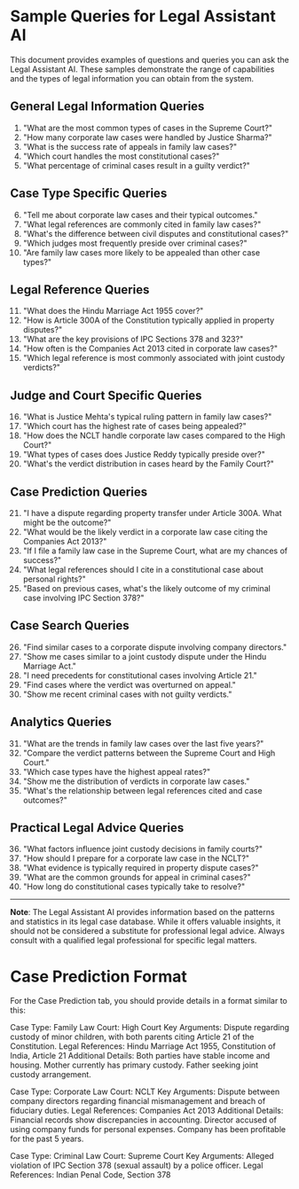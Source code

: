 # Sample Queries for Legal Assistant AI

This document provides examples of questions and queries you can ask the Legal Assistant AI. These samples demonstrate the range of capabilities and the types of legal information you can obtain from the system.

## General Legal Information Queries

1. "What are the most common types of cases in the Supreme Court?"
2. "How many corporate law cases were handled by Justice Sharma?"
3. "What is the success rate of appeals in family law cases?"
4. "Which court handles the most constitutional cases?"
5. "What percentage of criminal cases result in a guilty verdict?"

## Case Type Specific Queries

6. "Tell me about corporate law cases and their typical outcomes."
7. "What legal references are commonly cited in family law cases?"
8. "What's the difference between civil disputes and constitutional cases?"
9. "Which judges most frequently preside over criminal cases?"
10. "Are family law cases more likely to be appealed than other case types?"

## Legal Reference Queries

11. "What does the Hindu Marriage Act 1955 cover?"
12. "How is Article 300A of the Constitution typically applied in property disputes?"
13. "What are the key provisions of IPC Sections 378 and 323?"
14. "How often is the Companies Act 2013 cited in corporate law cases?"
15. "Which legal reference is most commonly associated with joint custody verdicts?"

## Judge and Court Specific Queries

16. "What is Justice Mehta's typical ruling pattern in family law cases?"
17. "Which court has the highest rate of cases being appealed?"
18. "How does the NCLT handle corporate law cases compared to the High Court?"
19. "What types of cases does Justice Reddy typically preside over?"
20. "What's the verdict distribution in cases heard by the Family Court?"

## Case Prediction Queries

21. "I have a dispute regarding property transfer under Article 300A. What might be the outcome?"
22. "What would be the likely verdict in a corporate law case citing the Companies Act 2013?"
23. "If I file a family law case in the Supreme Court, what are my chances of success?"
24. "What legal references should I cite in a constitutional case about personal rights?"
25. "Based on previous cases, what's the likely outcome of my criminal case involving IPC Section 378?"

## Case Search Queries

26. "Find similar cases to a corporate dispute involving company directors."
27. "Show me cases similar to a joint custody dispute under the Hindu Marriage Act."
28. "I need precedents for constitutional cases involving Article 21."
29. "Find cases where the verdict was overturned on appeal."
30. "Show me recent criminal cases with not guilty verdicts."

## Analytics Queries

31. "What are the trends in family law cases over the last five years?"
32. "Compare the verdict patterns between the Supreme Court and High Court."
33. "Which case types have the highest appeal rates?"
34. "Show me the distribution of verdicts in corporate law cases."
35. "What's the relationship between legal references cited and case outcomes?"

## Practical Legal Advice Queries

36. "What factors influence joint custody decisions in family courts?"
37. "How should I prepare for a corporate law case in the NCLT?"
38. "What evidence is typically required in property dispute cases?"
39. "What are the common grounds for appeal in criminal cases?"
40. "How long do constitutional cases typically take to resolve?"

---

**Note**: The Legal Assistant AI provides information based on the patterns and statistics in its legal case database. While it offers valuable insights, it should not be considered a substitute for professional legal advice. Always consult with a qualified legal professional for specific legal matters. 


# Case Prediction Format
For the Case Prediction tab, you should provide details in a format similar to this:

Case Type: Family Law
Court: High Court
Key Arguments: Dispute regarding custody of minor children, with both parents citing Article 21 of the Constitution.
Legal References: Hindu Marriage Act 1955, Constitution of India, Article 21
Additional Details: Both parties have stable income and housing. Mother currently has primary custody. Father seeking joint custody arrangement. 


Case Type: Corporate Law
Court: NCLT
Key Arguments: Dispute between company directors regarding financial mismanagement and breach of fiduciary duties.
Legal References: Companies Act 2013
Additional Details: Financial records show discrepancies in accounting. Director accused of using company funds for personal expenses. Company has been profitable for the past 5 years.


Case Type: Criminal Law
Court: Supreme Court
Key Arguments: Alleged violation of IPC Section 378 (sexual assault) by a police officer.
Legal References: Indian Penal Code, Section 378